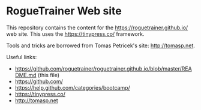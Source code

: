 RogueTrainer Web site
=====================

This repository contains the content for
the https://roguetrainer.github.io/ web site. This uses the https://tinypress.co/ framework.

Tools and tricks are borrowed from Tomas Petricek's site: http://tomasp.net.

Useful links:
* https://github.com/roguetrainer/roguetrainer.github.io/blob/master/README.md (this file)
* https://github.com/
* https://help.github.com/categories/bootcamp/
* https://tinypress.co/
* http://tomasp.net

